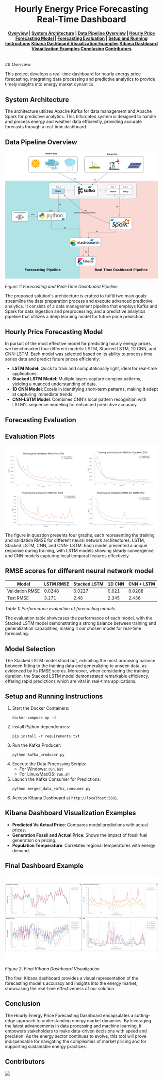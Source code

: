 <h1 align="center">
  <br>
  Hourly Energy Price Forecasting Real-Time Dashboard
</h1>
<div align="center">
  <h4>
    <a href="#overview">Overview</a> |
    <a href="#system-architecture">System Architecture</a> |
    <a href="#data-pipeline-overview">Data Pipeline Overview</a> |
    <a href="#hourly-price-forecasting-model">Hourly Price Forecasting Model</a> |
    <a href="#forecasting-evaluation">Forecasting Evaluation</a> |
    <a href="#setup-and-running-instructions">Setup and Running Instructions</a>
    <a href="#kibana-dashboard-visualization-examples">Kibana Dashboard Visualization Examples</a>
    <a href="#final-dashboard-example">Kibana Dashboard Visualization Examples</a>
    <a href="#conclusion">Conclusion</a>
    <a href="#contributors">Contributors</a>
  </h4>
</div>
<br>
## Overview

This project develops a real-time dashboard for hourly energy price forecasting, integrating data processing and predictive analytics to provide timely insights into energy market dynamics.

## System Architecture

The architecture utilizes Apache Kafka for data management and Apache Spark for predictive analytics. This bifurcated system is designed to handle and process energy and weather data efficiently, providing accurate forecasts through a real-time dashboard.

## Data Pipeline Overview

![Forecasting Pipeline](images/all_pipeline.png)

*Figure 1: Forecasting and Real-Time Dashboard Pipeline*

The proposed solution's architecture is crafted to fulfill two main goals: streamline the data preparation process and execute advanced predictive analytics. It consists of a data management pipeline that employs Kafka and Spark for data ingestion and preprocessing, and a predictive analytics pipeline that utilizes a deep learning model for future price prediction.

## Hourly Price Forecasting Model

In pursuit of the most effective model for predicting hourly energy prices, we benchmarked four different models: LSTM, Stacked LSTM, 1D CNN, and CNN-LSTM. Each model was selected based on its ability to process time series data and predict future prices efficiently:

- **LSTM Model**: Quick to train and computationally light, ideal for real-time applications.
- **Stacked LSTM Model**: Multiple layers capture complex patterns, yielding a nuanced understanding of data.
- **1D CNN Model**: Excels in identifying short-term patterns, making it adept at capturing immediate trends.
- **CNN-LSTM Model**: Combines CNN's local pattern recognition with LSTM's sequence modeling for enhanced predictive accuracy.

## Forecasting Evaluation

## Evaluation Plots

![Evaluation Plots](images/results.png)
The figure in question presents four graphs, each representing the training and validation
RMSE for different neural network architectures: LSTM, Stacked LSTM, CNN, and CNN-
LSTM. Each model presented a unique response during training, with LSTM models
showing steady convergence and CNN models capturing local temporal features effectively.

## RMSE scores for different neural network model


| Model           | LSTM  RMSE | Stacked LSTM |  1D CNN   |CNN + LSTM|
|-----------------|------------|--------------|-----------|----------|
| Validation RMSE |   0.0248   |   0.0227     |  0.021    |  0.0208  |
| Test RMSE       |3.171       |   2.48       |  2.345    |   2.436  |


*Table 1: Performance evaluation of forecasting models*

The evaluation table showcases the performance of each model, with the Stacked LSTM model demonstrating a strong balance between training and generalization capabilities, making it our chosen model for real-time forecasting.
## Model Selection

The Stacked LSTM model stood out, exhibiting the most promising balance between fitting to the training data and generalizing to unseen data, as evidenced by its RMSE scores. Moreover, when considering the training duration, the Stacked LSTM model demonstrated remarkable efficiency, offering rapid predictions which are vital in real-time applications.


## Setup and Running Instructions

1. Start the Docker Containers:
    ```
    docker-compose up -d
    ```
2. Install Python dependencies:
    ```
    pip install -r requirements.txt
    ```
3. Run the Kafka Producer:
    ```
    python kafka_producer.py
    ```
4. Execute the Data Processing Scripts:
    - For Windows: `run.bat`
    - For Linux/MacOS: `run.sh`
5. Launch the Kafka Consumer for Predictions:
    ```
    python merged_data_kafka_consumer.py
    ```
6. Access Kibana Dashboard at `http://localhost:5601`.

## Kibana Dashboard Visualization Examples

- **Predicted Vs Actual Price**: Compares model predictions with actual prices.
- **Generation Fossil and Actual Price**: Shows the impact of fossil fuel generation on pricing.
- **Population Temperature**: Correlates regional temperatures with energy demand.

## Final Dashboard Example

![Final Kibana Dashboard](images/kibana_dash.png)

*Figure 2: Final Kibana Dashboard Visualization*

The final Kibana dashboard provides a visual representation of the forecasting model's accuracy and insights into the energy market, showcasing the real-time effectiveness of our solution.

## Conclusion

The Hourly Energy Price Forecasting Dashboard encapsulates a cutting-edge approach to understanding energy market dynamics. By leveraging the latest advancements in data processing and machine learning, it empowers stakeholders to make data-driven decisions with speed and precision. As the energy sector continues to evolve, this tool will prove indispensable for navigating the complexities of market pricing and for supporting sustainable energy practices.

## Contributors
<a href="https://github.com/dhouib-akram/Real-Time-Electricity-Price-Forcasting/graphs/contributors">
    <img src="https://contrib.rocks/image?repo=dhouib-akram/Real-Time-Electricity-Price-Forcasting" />
</a>

